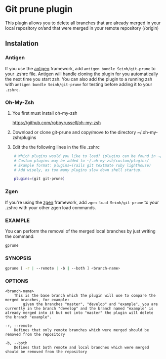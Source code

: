 # Git prune plugin
This plugin allows you to delete all branches that are already merged in your local repository or/and that were merged in your remote repository (/origin)

## Instalation

### Antigen

If you use the [antigen](https://github.com/zsh-users/antigen) framework, add `antigen bundle Seinh/git-prune` to your .zshrc file. Antigen will handle cloning the plugin for you automatically the next time you start zsh. You can also add the plugin to a running zsh with `antigen bundle Seinh/git-prune` for testing before adding it to your `.zshrc`.

### Oh-My-Zsh

1. You first must install oh-my-zsh

	https://github.com/robbyrussell/oh-my-zsh

2. Download or clone git-prune and copy/move to the directory ~/.oh-my-zsh/plugins

3. Edit the the following lines in the file .zshrc

```bash
	# Which plugins would you like to load? (plugins can be found in ~/.oh-my-zsh/plugins/*)
	# Custom plugins may be added to ~/.oh-my-zsh/custom/plugins/
	# Example format: plugins=(rails git textmate ruby lighthouse)
	# Add wisely, as too many plugins slow down shell startup.

	plugins=(git git-prune)
```

### Zgen

If you're using the [zgen](https://github.com/tarjoilija/zgen) framework, add `zgen load Seinh/git-prune` to your .zshrc with your other zgen load commands.

### EXAMPLE

You can perform the removal of the merged local branches by just writing the command:

```bash
gprune
```

### SYNOPSIS


```bash
gprune [ -r | --remote | -b | --both ] <branch-name>
```

### OPTIONS

```
<branch-name>
	This is the base branch which the plugin will use to compare the merged branches, for example:
	    given the branches "master", "develop" and "example", you are currently in the branch "develop" and the branch named "example" is already merged into it but not into "master" the plugin will delete the branch "example".

-r, --remote
	Defines that only remote branches which were merged should be removed from the repository

-b, --both
	Defines that both remote and local branches which were merged should be removed from the repository
```

